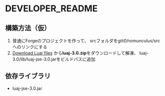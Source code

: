 DEVELOPER_README
================

## 構築方法（仮） ##
1. 普通にForgeのプロジェクトを作って、
  srcフォルダをgitのhomunculus/srcへのリンクにする
2. [Download Luaj files](http://sourceforge.net/projects/luaj/)
  から**luaj-3.0.zip**をダウンロードして解凍、
  luaj-3.0/lib/luaj-jse-3.0.jarをビルドパスに追加

## 依存ライブラリ ##
* luaj-jse-3.0.jar

